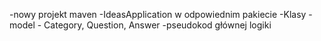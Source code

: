 -nowy projekt maven
-IdeasApplication w odpowiednim pakiecie
-Klasy - model - Category, Question, Answer
-pseudokod głównej logiki
